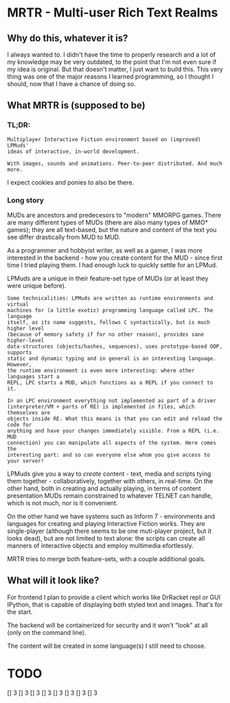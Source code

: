 # MRTR - Multi-user Rich Text Realms

## Why do this, whatever it is?

I always wanted to. I didn't have the time to properly research and a lot of my
knowledge may be very outdated, to the point that I'm not even sure if my idea
is original. But that doesn't matter, I just want to build this. This very
thing was one of the major reasons I learned programming, so I thought I should,
now that I have a chance of doing so.

## What MRTR is (supposed to be)

### TL;DR: ###

    Multiplayer Interactive Fiction environment based on (improved) LPMuds'
    ideas of interactive, in-world development.

    With images, sounds and animations. Peer-to-peer distributed. And much more.

I expect cookies and ponies to also be there.

### Long story ###

MUDs are ancestors and predecesors to "modern" MMORPG games. There are many
different types of MUDs (there are also many types of MMO* games); they are all
text-based, but the nature and content of the text you see differ drastically
from MUD to MUD.

As a programmer and hobbyist writer, as well as a gamer, I was more interested
in the backend - how you create content for the MUD - since first time I tried
playing them. I had enough luck to quickly settle for an LPMud.

LPMuds are a unique in their feature-set type of MUDs (or at least they were
unique before).

    Some technicalities: LPMuds are written as runtime environments and virtual
    machines for (a little exotic) programming language called LPC. The language
    itself, as its name suggests, follows C syntactically, but is much higher level
    (because of memory safety if for no other reason), provides sane higher-level
    data-structures (objects/hashes, sequences), uses prototype-based OOP, supports
    static and dynamic typing and in general is an interesting language. However,
    the runtime environment is even more interesting: where other languages start a
    REPL, LPC starts a MUD, which functions as a REPL if you connect to it.

    In an LPC environment everything not implemented as part of a driver
    (interpreter/VM + parts of RE) is implemented in files, which themselves are
    objects inside RE. What this means is that you can edit and reload the code for
    anything and have your changes immediately visible. From a REPL (i.e. MUD
    connection) you can manipulate all aspects of the system. Here comes the
    interesting part: and so can everyone else whom you give access to your server!

LPMuds give you a way to *create* content - text, media and scripts tying them
together - collaboratively, together with others, in real-time. On the other
hand, both in creating and actually playing, in terms of content presentation
MUDs remain constrained to whatever TELNET can handle, which is not much, nor
is it convenient.

On the other hand we have systems such as Inform 7 - environments and languages
for creating and playing Interactive Fiction works. They are single-player
(although there seems to be one muti-player project, but it looks dead), but are
not limited to text alone: the scripts can create all manners of interactive
objects and employ multimedia efortlessly.

MRTR tries to merge both feature-sets, with a couple additional goals.

## What will it look like? ##

For frontend I plan to provide a client which works like DrRacket repl or GUI
IPython, that is capable of displaying both styled text and images. That's for
the start.

The backend will be containerized for security and it won't "look" at all (only
on the command line).

The content will be created in some language(s) I still need to choose.

# TODO

[] 3
[] 3
[] 3
[] 3
[] 3
[] 3
[] 3
[] 3
